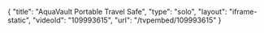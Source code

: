 {
    "title": "AquaVault Portable Travel Safe",
    "type": "solo",
    "layout": "iframe-static",
    "videoId": "109993615",
    "url": "\/tvpembed\/109993615"
}